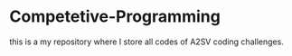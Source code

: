 # Competetive-Programming
this is a my repository where I store all codes of A2SV coding challenges.
